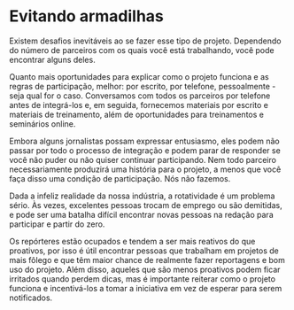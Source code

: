 # Evitando armadilhas

Existem desafios inevitáveis ao se fazer esse tipo de projeto. Dependendo do número de parceiros com os quais você está trabalhando, você pode encontrar alguns deles.

Quanto mais oportunidades para explicar como o projeto funciona e as regras de participação, melhor: por escrito, por telefone, pessoalmente - seja qual for o caso. Conversamos com todos os parceiros por telefone antes de integrá-los e, em seguida, fornecemos materiais por escrito e materiais de treinamento, além de oportunidades para treinamentos e seminários online.

Embora alguns jornalistas possam expressar entusiasmo, eles podem não passar por todo o processo de integração e podem parar de responder se você não puder ou não quiser continuar participando. Nem todo parceiro necessariamente produzirá uma história para o projeto, a menos que você faça disso uma condição de participação. Nós não fazemos.

Dada a infeliz realidade da nossa indústria, a rotatividade é um problema sério. Às vezes, excelentes pessoas trocam de emprego ou são demitidas, e pode ser uma batalha difícil encontrar novas pessoas na redação para participar e partir do zero.

Os repórteres estão ocupados e tendem a ser mais reativos do que proativos, por isso é útil encontrar pessoas que trabalham em projetos de mais fôlego e que têm maior chance de realmente fazer reportagens e bom uso do projeto. Além disso, aqueles que são menos proativos podem ficar irritados quando perdem dicas, mas é importante reiterar como o projeto funciona e incentivá-los a tomar a iniciativa em vez de esperar para serem notificados.

